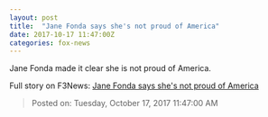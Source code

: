 ```yaml
---
layout: post
title:  "Jane Fonda says she's not proud of America"
date: 2017-10-17 11:47:00Z
categories: fox-news
---
```


Jane Fonda made it clear she is not proud of America.


Full story on F3News: [Jane Fonda says she's not proud of America](http://www.f3nws.com/n/tGkEt)

> Posted on: Tuesday, October 17, 2017 11:47:00 AM
